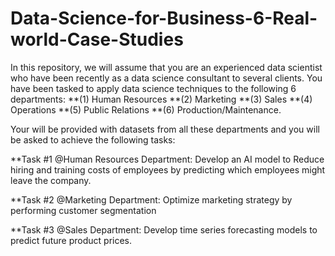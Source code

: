 # Data-Science-for-Business-6-Real-world-Case-Studies

In this repository, we will assume that you are an experienced data scientist who have been recently as a data science consultant to several clients. You have been tasked to apply data science techniques to the following 6 departments: 
**(1) Human Resources
**(2) Marketing
**(3) Sales
**(4) Operations
**(5) Public Relations
**(6) Production/Maintenance.

Your will be provided with datasets from all these departments and you will be asked to achieve the following tasks:


**Task #1 @Human Resources Department: 
Develop an AI model to Reduce hiring and training costs of employees by predicting which employees might leave the company.

**Task #2 @Marketing Department: 
Optimize marketing strategy by performing customer segmentation

**Task #3 @Sales Department: 
Develop time series forecasting models to predict future product prices.

